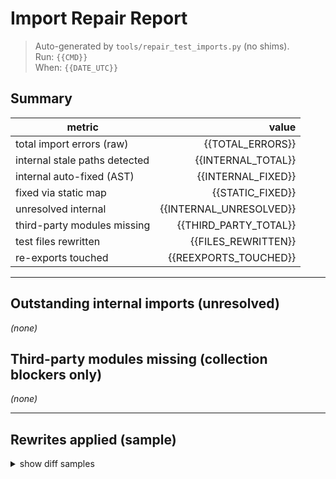 # Import Repair Report

> Auto-generated by `tools/repair_test_imports.py` (no shims).  
> Run: `{{CMD}}`  
> When: `{{DATE_UTC}}`

## Summary
| metric | value |
|---|---:|
| total import errors (raw) | {{TOTAL_ERRORS}} |
| internal stale paths detected | {{INTERNAL_TOTAL}} |
| internal auto-fixed (AST) | {{INTERNAL_FIXED}} |
| fixed via static map | {{STATIC_FIXED}} |
| unresolved internal | {{INTERNAL_UNRESOLVED}} |
| third-party modules missing | {{THIRD_PARTY_TOTAL}} |
| test files rewritten | {{FILES_REWRITTEN}} |
| re-exports touched | {{REEXPORTS_TOUCHED}} |

---

## Outstanding internal imports (unresolved)
<!-- UNRESOLVED_INTERNAL_BEGIN -->
*(none)*  
<!-- UNRESOLVED_INTERNAL_END -->

## Third-party modules missing (collection blockers only)
<!-- THIRD_PARTY_MISSING_BEGIN -->
*(none)*  
<!-- THIRD_PARTY_MISSING_END -->

---

## Rewrites applied (sample)
<details>
<summary>show diff samples</summary>

<!-- REWRITES_DIFF_BEGIN -->
```diff
# example
tests/execution/test_something.py
- from ai_trading.position.core import MarketRegime
+ from ai_trading.position import MarketRegime

<!-- REWRITES_DIFF_END -->


</details>
